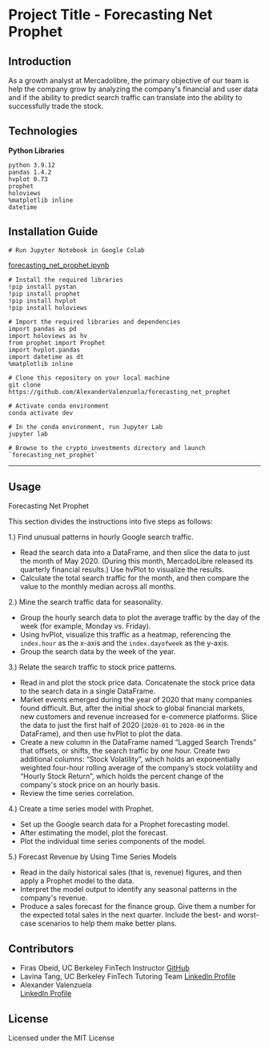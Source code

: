 # Project Title - Forecasting Net Prophet

## Introduction
As a growth analyst at Mercadolibre, the primary objective of our team is help the company grow by analyzing the company's financial and user data and if the ability to predict search traffic can translate into the ability to successfully trade the stock. 

## Technologies
**Python Libraries**

`python 3.9.12`<br>
`pandas 1.4.2`<br>
`hvplot 0.73`<br>
`prophet`<br>
`holoviews`<br>
`%matplotlib inline`<br>
`datetime`


## Installation Guide
```
# Run Jupyter Notebook in Google Colab 
```
[forecasting_net_prophet.ipynb](https://colab.research.google.com/drive/1RPIs40nvPPHu7vnCBMvmiJAo1r1ZmQkQ#scrollTo=5d5IDtwSK3q7)
```
# Install the required libraries
!pip install pystan
!pip install prophet
!pip install hvplot
!pip install holoviews

# Import the required libraries and dependencies
import pandas as pd
import holoviews as hv
from prophet import Prophet
import hvplot.pandas
import datetime as dt
%matplotlib inline

# Clone this repository on your local machine
git clone https://github.com/AlexanderValenzuela/forecasting_net_prophet

# Activate conda environment
conda activate dev

# In the conda environment, run Jupyter Lab
jupyter lab 

# Browse to the crypto_investments directory and launch `forecasting_net_prophet`
```
---

## Usage

Forecasting Net Prophet

This section divides the instructions into five steps as follows:

1.) Find unusual patterns in hourly Google search traffic.<br>
- Read the search data into a DataFrame, and then slice the data to just the month of May 2020. (During this month, MercadoLibre released its quarterly financial results.) Use hvPlot to visualize the results.<br>
- Calculate the total search traffic for the month, and then compare the value to the monthly median across all months.<br> 

2.) Mine the search traffic data for seasonality.<br>
- Group the hourly search data to plot the average traffic by the day of the week (for example, Monday vs. Friday).<br>
- Using hvPlot, visualize this traffic as a heatmap, referencing the `index.hour` as the x-axis and the `index.dayofweek` as the y-axis.<br> 
- Group the search data by the week of the year.<br>

3.) Relate the search traffic to stock price patterns.<br>
- Read in and plot the stock price data. Concatenate the stock price data to the search data in a single DataFrame.<br>
- Market events emerged during the year of 2020 that many companies found difficult. But, after the initial shock to global financial markets, new customers and revenue increased for e-commerce platforms. Slice the data to just the first half of 2020 (`2020-01` to `2020-06` in the DataFrame), and then use hvPlot to plot the data.<br> 
- Create a new column in the DataFrame named “Lagged Search Trends” that offsets, or shifts, the search traffic by one hour. Create two additional columns: “Stock Volatility”, which holds an exponentially weighted four-hour rolling average of the company’s stock volatility
and “Hourly Stock Return”, which holds the percent change of the company's stock price on an hourly basis.<br>
- Review the time series correlation. 

4.) Create a time series model with Prophet.<br>
- Set up the Google search data for a Prophet forecasting model.<br>
- After estimating the model, plot the forecast.<br> 
- Plot the individual time series components of the model.

5.) Forecast Revenue by Using Time Series Models
- Read in the daily historical sales (that is, revenue) figures, and then apply a Prophet model to the data.<br>
- Interpret the model output to identify any seasonal patterns in the company's revenue.<br>
- Produce a sales forecast for the finance group. Give them a number for the expected total sales in the next quarter. Include the best- and worst-case scenarios to help them make better plans.<br>


## Contributors
- Firas Obeid, UC Berkeley FinTech Instructor
[GitHub](<https://github.com/firobeid>)
- Lavina Tang, UC Berkeley FinTech Tutoring Team
[LinkedIn Profile](<https://www.linkedin.com/in/lavinamahoney>)
- Alexander Valenzuela<br>
[LinkedIn Profile](<https://www.linkedin.com/in/alex-valenzuela-97826842/>)


## License
Licensed under the MIT License

